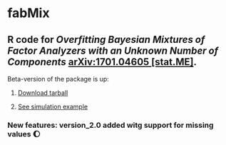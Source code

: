 # fabMix
 
## R code for *Overfitting Bayesian Mixtures of Factor Analyzers with an Unknown Number of Components* [arXiv:1701.04605 [stat.ME]](https://arxiv.org/abs/1701.04605).

Beta-version of the package is up:

1. [Download tarball](https://github.com/mqbssppe/overfittingFABMix/blob/master/fabMixPackage/version_1.0/fabMix_1.0.tar.gz)

2. [See simulation example](https://github.com/mqbssppe/overfittingFABMix/blob/master/simulations/mfaMethodsBenchmark.R)

### New features: version_2.0 added witg support for **missing values** :waxing_gibbous_moon:
